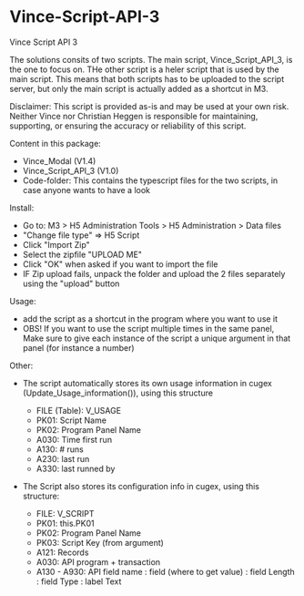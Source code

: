 # Vince-Script-API-3
Vince Script API 3

The solutions consits of two scripts. The main script, Vince_Script_API_3, is the one to focus on. THe other script is a heler script that is used by the main script.
This means that both scripts has to be uploaded to the script server, but only the main script is actually added as a shortcut in M3.

Disclaimer:
This script is provided as-is and may be used at your own risk. Neither Vince nor Christian Heggen is responsible for maintaining, supporting, or ensuring the accuracy or reliability of this script.

Content in this package:
* Vince_Modal (V1.4)
* Vince_Script_API_3 (V1.0)
* Code-folder: This contains the typescript files for the two scripts, in case anyone wants to have a look

Install:
* Go to: M3 > H5 Administration Tools > H5 Administration > Data files
* "Change file type" => H5 Script
* Click "Import Zip"
* Select the zipfile "UPLOAD ME"
* Click "OK" when asked if you want to import the file
* IF Zip upload fails, unpack the folder and upload the 2 files separately using the "upload" button


Usage:
* add the script as a shortcut in the program where you want to use it
* OBS! If you want to use the script multiple times in the same panel, Make sure to give each instance of the script a unique argument in that panel (for instance a number)

Other:
* The script automatically stores its own usage information in cugex (Update_Usage_information()), using this structure
  	* FILE (Table): V_USAGE
	* PK01: Script Name
	* PK02: Program Panel Name
	* A030: Time first run
	* A130: # runs
	* A230: last run
	* A330: last runned by
	

* The Script also stores its configuration info in cugex, using this structure:
	* FILE: V_SCRIPT
	* PK01: this.PK01
	* PK02: Program Panel Name
	* PK03: Script Key (from argument)
	* A121: Records
	* A030: API program + transaction
	* A130 - A930: API field name : field (where to get value) : field Length : field Type : label Text


